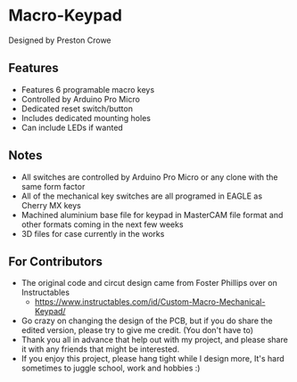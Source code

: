 # Macro-Keypad
Designed by Preston Crowe

Features
---------

* Features 6 programable macro keys
* Controlled by Arduino Pro Micro
* Dedicated reset switch/button
* Includes dedicated mounting holes
* Can include LEDs if wanted

Notes
------

* All switches are controlled by Arduino Pro Micro or any clone with the same form factor 
* All of the mechanical key switches are all programed in EAGLE as Cherry MX keys
* Machined aluminium base file for keypad in MasterCAM file format and other formats coming in the next few weeks
* 3D files for case currently in the works

For Contributors
------------------

* The original code and circut design came from Foster Phillips over on Instructables
  * https://www.instructables.com/id/Custom-Macro-Mechanical-Keypad/
* Go crazy on changing the design of the PCB, but if you do share the edited version, please try to give me credit. (You don't have to)
* Thank you all in advance that help out with my project, and please share it with any friends that might be interested. 
* If you enjoy this project, please hang tight while I design more, It's hard sometimes to juggle school, work and hobbies :)
